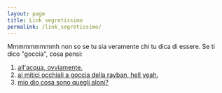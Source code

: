 ```yaml
---
layout: page
title: Link segretissimo
permalink: /link_segretissimo/
---
```


Mmmmmmmmmh non so se tu sia veramente chi tu dica di essere. Se ti dico "goccia", cosa pensi:

1. [all'acqua, ovviamente.](https://anddil.github.io/fail)
2. [ai mitici occhiali a goccia della rayban, hell yeah.](https://anddil.github.io/fail)
3. [mio dio cosa sono quegli aloni?](https://anddil.github.io/link_supersegretissimo)
